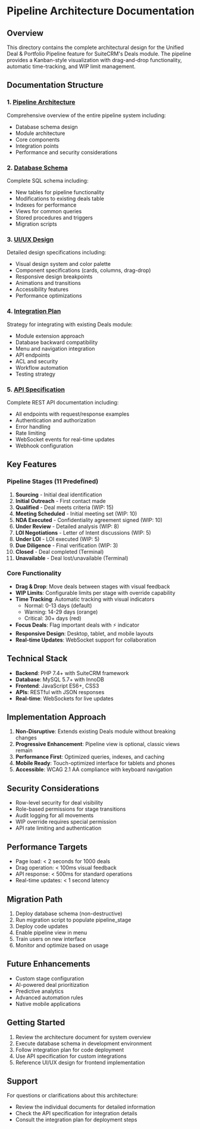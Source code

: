 # Pipeline Architecture Documentation

## Overview

This directory contains the complete architectural design for the Unified Deal & Portfolio Pipeline feature for SuiteCRM's Deals module. The pipeline provides a Kanban-style visualization with drag-and-drop functionality, automatic time-tracking, and WIP limit management.

## Documentation Structure

### 1. [Pipeline Architecture](pipeline-architecture.md)
Comprehensive overview of the entire pipeline system including:
- Database schema design
- Module architecture
- Core components
- Integration points
- Performance and security considerations

### 2. [Database Schema](database-schema.sql)
Complete SQL schema including:
- New tables for pipeline functionality
- Modifications to existing deals table
- Indexes for performance
- Views for common queries
- Stored procedures and triggers
- Migration scripts

### 3. [UI/UX Design](ui-ux-design.md)
Detailed design specifications including:
- Visual design system and color palette
- Component specifications (cards, columns, drag-drop)
- Responsive design breakpoints
- Animations and transitions
- Accessibility features
- Performance optimizations

### 4. [Integration Plan](integration-plan.md)
Strategy for integrating with existing Deals module:
- Module extension approach
- Database backward compatibility
- Menu and navigation integration
- API endpoints
- ACL and security
- Workflow automation
- Testing strategy

### 5. [API Specification](api-specification.md)
Complete REST API documentation including:
- All endpoints with request/response examples
- Authentication and authorization
- Error handling
- Rate limiting
- WebSocket events for real-time updates
- Webhook configuration

## Key Features

### Pipeline Stages (11 Predefined)
1. **Sourcing** - Initial deal identification
2. **Initial Outreach** - First contact made
3. **Qualified** - Deal meets criteria (WIP: 15)
4. **Meeting Scheduled** - Initial meeting set (WIP: 10)
5. **NDA Executed** - Confidentiality agreement signed (WIP: 10)
6. **Under Review** - Detailed analysis (WIP: 8)
7. **LOI Negotiations** - Letter of Intent discussions (WIP: 5)
8. **Under LOI** - LOI executed (WIP: 5)
9. **Due Diligence** - Final verification (WIP: 3)
10. **Closed** - Deal completed (Terminal)
11. **Unavailable** - Deal lost/unavailable (Terminal)

### Core Functionality
- **Drag & Drop**: Move deals between stages with visual feedback
- **WIP Limits**: Configurable limits per stage with override capability
- **Time Tracking**: Automatic tracking with visual indicators
  - Normal: 0-13 days (default)
  - Warning: 14-29 days (orange)
  - Critical: 30+ days (red)
- **Focus Deals**: Flag important deals with ⚡ indicator
- **Responsive Design**: Desktop, tablet, and mobile layouts
- **Real-time Updates**: WebSocket support for collaboration

## Technical Stack

- **Backend**: PHP 7.4+ with SuiteCRM framework
- **Database**: MySQL 5.7+ with InnoDB
- **Frontend**: JavaScript ES6+, CSS3
- **APIs**: RESTful with JSON responses
- **Real-time**: WebSockets for live updates

## Implementation Approach

1. **Non-Disruptive**: Extends existing Deals module without breaking changes
2. **Progressive Enhancement**: Pipeline view is optional, classic views remain
3. **Performance First**: Optimized queries, indexes, and caching
4. **Mobile Ready**: Touch-optimized interface for tablets and phones
5. **Accessible**: WCAG 2.1 AA compliance with keyboard navigation

## Security Considerations

- Row-level security for deal visibility
- Role-based permissions for stage transitions
- Audit logging for all movements
- WIP override requires special permission
- API rate limiting and authentication

## Performance Targets

- Page load: < 2 seconds for 1000 deals
- Drag operation: < 100ms visual feedback
- API response: < 500ms for standard operations
- Real-time updates: < 1 second latency

## Migration Path

1. Deploy database schema (non-destructive)
2. Run migration script to populate pipeline_stage
3. Deploy code updates
4. Enable pipeline view in menu
5. Train users on new interface
6. Monitor and optimize based on usage

## Future Enhancements

- Custom stage configuration
- AI-powered deal prioritization
- Predictive analytics
- Advanced automation rules
- Native mobile applications

## Getting Started

1. Review the architecture document for system overview
2. Execute database schema in development environment
3. Follow integration plan for code deployment
4. Use API specification for custom integrations
5. Reference UI/UX design for frontend implementation

## Support

For questions or clarifications about this architecture:
- Review the individual documents for detailed information
- Check the API specification for integration details
- Consult the integration plan for deployment steps